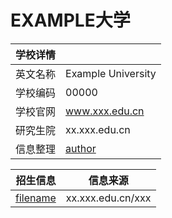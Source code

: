 # EXAMPLE大学
| 学校详情| |
| - | - | 
| 英文名称 | Example University |
| 学校编码 | 00000 |
| 学校官网 | www.xxx.edu.cn |
| 研究生院 | xx.xxx.edu.cn |
| 信息整理 | [author](https://github.com/isdut) |

| 招生信息 | 信息来源 |
| - | - |
| [filename](fileurl.md) | xx.xxx.edu.cn/xxx |